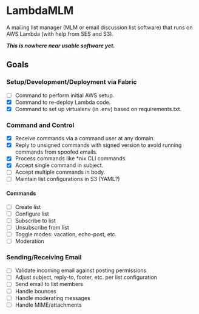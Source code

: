 # LambdaMLM

A mailing list manager (MLM or email discussion list software) that runs on AWS Lambda (with help from SES and S3).

***This is nowhere near usable software yet.***

## Goals

### Setup/Development/Deployment via Fabric

- [ ] Command to perform initial AWS setup.
- [x] Command to re-deploy Lambda code.
- [x] Command to set up virtualenv (in .env) based on requirements.txt.

### Command and Control

- [x] Receive commands via a command user at any domain.
- [x] Reply to unsigned commands with signed version to avoid running commands from spoofed emails.
- [x] Process commands like *nix CLI commands.
- [x] Accept single command in subject.
- [ ] Accept multiple commands in body.
- [ ] Maintain list configurations in S3 (YAML?)

#### Commands

- [ ] Create list
- [ ] Configure list
- [ ] Subscribe to list
- [ ] Unsubscribe from list
- [ ] Toggle modes: vacation, echo-post, etc.
- [ ] Moderation

### Sending/Receiving Email

- [ ] Validate incoming email against posting permissions
- [ ] Adjust subject, reply-to, footer, etc. per list configuration
- [ ] Send email to list members
- [ ] Handle bounces
- [ ] Handle moderating messages
- [ ] Handle MIME/attachments

